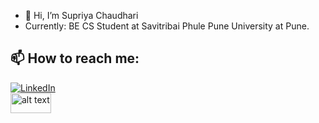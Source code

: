 - 👋 Hi, I’m Supriya Chaudhari
- Currently: BE CS Student at Savitribai Phule Pune University at Pune.

<h2>📫 How to reach me:</h2>

<a href="https://www.linkedin.com/in/supriya-chaudhari-558a98204/">![LinkedIn](https://img.shields.io/badge/LinkedIn-0077B5?style=for-the-badge&logo=linkedin&logoColor=white)</a>
<br>
<a href="https://www.linkedin.com/in/supriya-chaudhari-558a98204/"><img src="https://user-images.githubusercontent.com/83088291/150925906-db516efa-e91e-49da-852e-a368875bea74.jpg" alt="alt text" width="65" height="32"></a>

<!---
Supriya079/Supriya079 is a ✨ special ✨ repository because its `README.md` (this file) appears on your GitHub profile.
You can click the Preview link to take a look at your changes.
--->

